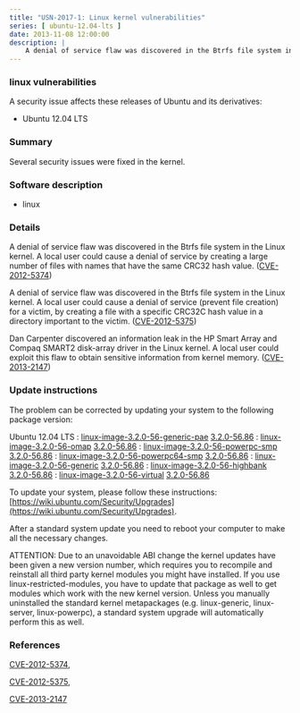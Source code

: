 ```yaml
---
title: "USN-2017-1: Linux kernel vulnerabilities"
series: [ ubuntu-12.04-lts ]
date: 2013-11-08 12:00:00
description: |
    A denial of service flaw was discovered in the Btrfs file system in the Linux kernel. A local user could cause a denial of service by creating a large number of files with names that have the same CRC32 hash value. ([CVE-2012-5374](http://people.ubuntu.com/~ubuntu-security/cve/CVE-2012-5374))
--- 
```

 
### linux vulnerabilities

A security issue affects these releases of Ubuntu and its derivatives:

* Ubuntu 12.04 LTS

### Summary

Several security issues were fixed in the kernel. 

### Software description

* linux 

### Details

A denial of service flaw was discovered in the Btrfs file system in the Linux kernel. A local user could cause a denial of service by creating a large number of files with names that have the same CRC32 hash value. ([CVE-2012-5374](http://people.ubuntu.com/~ubuntu-security/cve/CVE-2012-5374))

A denial of service flaw was discovered in the Btrfs file system in the Linux kernel. A local user could cause a denial of service (prevent file creation) for a victim, by creating a file with a specific CRC32C hash value in a directory important to the victim. ([CVE-2012-5375](http://people.ubuntu.com/~ubuntu-security/cve/CVE-2012-5375))

Dan Carpenter discovered an information leak in the HP Smart Array and Compaq SMART2 disk-array driver in the Linux kernel. A local user could exploit this flaw to obtain sensitive information from kernel memory. ([CVE-2013-2147](http://people.ubuntu.com/~ubuntu-security/cve/CVE-2013-2147)) 

### Update instructions

The problem can be corrected by updating your system to the following package version:

Ubuntu 12.04 LTS
 : [linux-image-3.2.0-56-generic-pae](https://launchpad.net/ubuntu/+source/linux) <span> [3.2.0-56.86](https://launchpad.net/ubuntu/+source/linux/3.2.0-56.86) </span> 
 : [linux-image-3.2.0-56-omap](https://launchpad.net/ubuntu/+source/linux) <span> [3.2.0-56.86](https://launchpad.net/ubuntu/+source/linux/3.2.0-56.86) </span> 
 : [linux-image-3.2.0-56-powerpc-smp](https://launchpad.net/ubuntu/+source/linux) <span> [3.2.0-56.86](https://launchpad.net/ubuntu/+source/linux/3.2.0-56.86) </span> 
 : [linux-image-3.2.0-56-powerpc64-smp](https://launchpad.net/ubuntu/+source/linux) <span> [3.2.0-56.86](https://launchpad.net/ubuntu/+source/linux/3.2.0-56.86) </span> 
 : [linux-image-3.2.0-56-generic](https://launchpad.net/ubuntu/+source/linux) <span> [3.2.0-56.86](https://launchpad.net/ubuntu/+source/linux/3.2.0-56.86) </span> 
 : [linux-image-3.2.0-56-highbank](https://launchpad.net/ubuntu/+source/linux) <span> [3.2.0-56.86](https://launchpad.net/ubuntu/+source/linux/3.2.0-56.86) </span> 
 : [linux-image-3.2.0-56-virtual](https://launchpad.net/ubuntu/+source/linux) <span> [3.2.0-56.86](https://launchpad.net/ubuntu/+source/linux/3.2.0-56.86) </span> 

To update your system, please follow these instructions: [https://wiki.ubuntu.com/Security/Upgrades](https://wiki.ubuntu.com/Security/Upgrades).

After a standard system update you need to reboot your computer to make all the necessary changes.

ATTENTION: Due to an unavoidable ABI change the kernel updates have been given a new version number, which requires you to recompile and reinstall all third party kernel modules you might have installed. If you use linux-restricted-modules, you have to update that package as well to get modules which work with the new kernel version. Unless you manually uninstalled the standard kernel metapackages (e.g. linux-generic, linux-server, linux-powerpc), a standard system upgrade will automatically perform this as well. 

### References

 [CVE-2012-5374](http://people.ubuntu.com/~ubuntu-security/cve/CVE-2012-5374), 

 [CVE-2012-5375](http://people.ubuntu.com/~ubuntu-security/cve/CVE-2012-5375), 

 [CVE-2013-2147](http://people.ubuntu.com/~ubuntu-security/cve/CVE-2013-2147)
 
